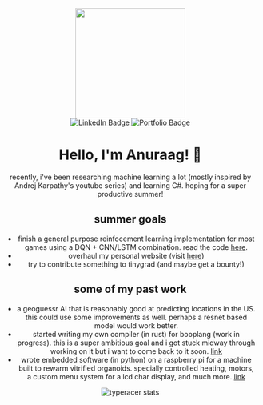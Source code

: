 <div id="header" align="center">
  <img src="https://media.tenor.com/GfSX-u7VGM4AAAAC/coding.gif" width="220"/>

  <div id="badges">
  <a href="https://linkedin.com/in/anuraagw">
    <img src="https://img.shields.io/badge/LinkedIn-blue?style=for-the-badge&logo=linkedin&logoColor=white" alt="LinkedIn Badge"/>
  </a>
  <a href="https://anuraagw.me">
    <img src="https://img.shields.io/badge/Portfolio-red?style=for-the-badge&logo=web&logoColor=white" alt="Portfolio Badge"/>
</a>
  </div>
  <h1>
  Hello, I'm Anuraag! 👋
</h1>

recently, i've been researching machine learning a lot (mostly inspired by Andrej Karpathy's youtube series) and learning C#. hoping for a super productive summer! 

## summer goals
 
 - finish a general purpose reinfocement learning implementation for most games using a DQN + CNN/LSTM combination. read the code [here](https://github.com/Anu78/machine-learning-hw-uncc/tree/main/final-rl).
 - overhaul my personal website (visit [here](https://anuraagw.me)) 
 - try to contribute something to tinygrad (and maybe get a bounty!)

## some of my past work

 - a geoguessr AI that is reasonably good at predicting locations in the US. this could use some improvements as well. perhaps a resnet based model would work better. 
 - started writing my own compiler (in rust) for booplang (work in progress). this is a super ambitious goal and i got stuck midway through working on it but i want to come back to it soon. [link](https://github.com/Anu78/booplang)
 - wrote embedded software (in python) on a raspberry pi for a machine built to rewarm vitrified organoids. specially controlled heating, motors, a custom menu system for a lcd char display, and much more. [link](https://github.com/Anu78/senior-design-23to24)


<img src="https://data.typeracer.com/misc/badge?user=bbop4460" alt="typeracer stats"/>
